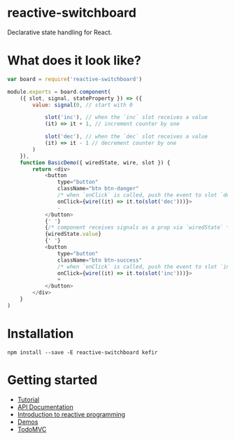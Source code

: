 # reactive-switchboard

Declarative state handling for React.

# What does it look like?

```js
var board = require('reactive-switchboard')

module.exports = board.component(
    ({ slot, signal, stateProperty }) => ({
        value: signal(0, // start with 0

            slot('inc'), // when the `inc` slot receives a value
            (it) => it + 1, // increment counter by one

            slot('dec'), // when the `dec` slot receives a value
            (it) => it - 1 // decrement counter by one
        )
    }),
    function BasicDemo({ wiredState, wire, slot }) {
        return <div>
            <button
                type="button"
                className="btn btn-danger"
                /* when `onClick` is called, push the event to slot `dec` */
                onClick={wire((it) => it.to(slot('dec')))}>
                -
            </button>
            {' '}
            {/* component receives signals as a prop via `wiredState` */}
            {wiredState.value}
            {' '}
            <button
                type="button"
                className="btn btn-success"
                /* when `onClick` is called, push the event to slot `inc` */
                onClick={wire((it) => it.to(slot('inc')))}>
                +
            </button>
        </div>
    }
)

```
# Installation

```
npm install --save -E reactive-switchboard kefir
```

# Getting started

* [Tutorial](https://medium.com/@ArseAssassin/creating-a-url-router-with-reactive-switchboard-c327538f4518)
* [API Documentation](api.md)
* [Introduction to reactive programming](https://gist.github.com/staltz/868e7e9bc2a7b8c1f754)
* [Demos](examples/demos/)
* [TodoMVC](examples/todomvc/)

